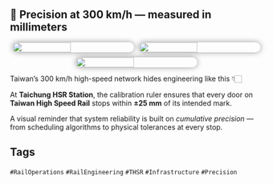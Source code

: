## 🚅 Precision at 300 km/h — measured in millimeters

<div style="display:flex;flex-wrap:wrap;gap:10px;justify-content:center;">
  <img src="/alvin-site/JPG_VID/thsrmsr.jpg?v=1"
       style="width:48%;border-radius:12px;box-shadow:0 0 12px rgba(0,0,0,0.4);">
  <img src="/alvin-site/JPG_VID/thsrmsr2.jpg?v=1"
       style="width:48%;border-radius:12px;box-shadow:0 0 12px rgba(0,0,0,0.4);">
  <img src="/alvin-site/JPG_VID/thsrmsr3.jpg?v=1"
       style="width:48%;border-radius:12px;box-shadow:0 0 12px rgba(0,0,0,0.4);">
</div>

Taiwan’s 300 km/h high-speed network hides engineering like this 👇🏻

At **Taichung HSR Station**, the calibration ruler ensures that every door on **Taiwan High Speed Rail** stops within **±25 mm** of its intended mark.

A visual reminder that system reliability is built on *cumulative precision* —
from scheduling algorithms to physical tolerances at every stop.

## Tags
`#RailOperations` `#RailEngineering` `#THSR` `#Infrastructure` `#Precision`

